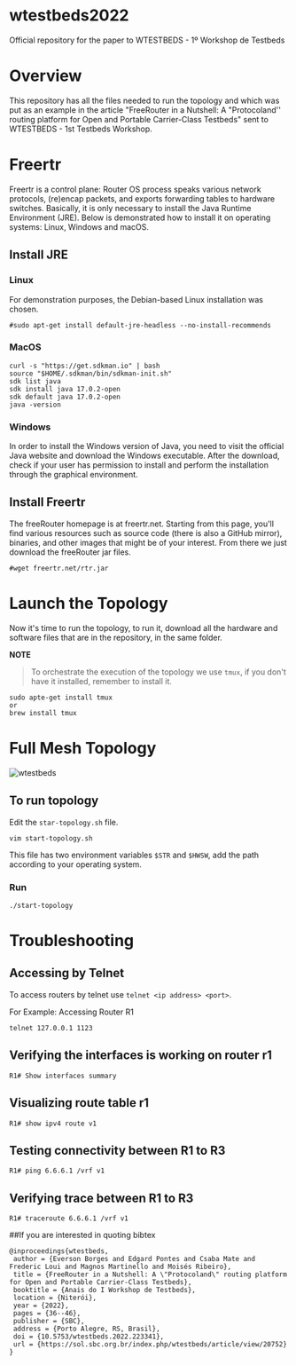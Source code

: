 # wtestbeds2022
Official repository for the paper to WTESTBEDS - 1º Workshop de Testbeds

# Overview
This repository has all the files needed to run the topology and which was put as an example in the article "FreeRouter in a Nutshell: A "Protocoland'' routing platform for Open and Portable Carrier-Class Testbeds" sent to WTESTBEDS - 1st Testbeds Workshop.

# Freertr
Freertr is a control plane: Router OS process speaks various network protocols, (re)encap packets, and exports forwarding tables to hardware switches. Basically, it is only necessary to install the Java Runtime Environment (JRE). Below is demonstrated how to install it on operating systems: Linux, Windows and macOS.

## Install JRE
### Linux
For demonstration purposes, the Debian-based Linux installation was chosen.
```console
#sudo apt-get install default-jre-headless --no-install-recommends
```

### MacOS
```console
curl -s "https://get.sdkman.io" | bash
source "$HOME/.sdkman/bin/sdkman-init.sh"
sdk list java
sdk install java 17.0.2-open
sdk default java 17.0.2-open
java -version
```

### Windows
In order to install the Windows version of Java, you need to visit the official Java website and download the Windows executable. After the download, check if your user has permission to install and perform the installation through the graphical environment. 

## Install Freertr
The freeRouter homepage is at freertr.net. Starting from this page, you'll find various resources such as source code (there is also a GitHub mirror), binaries, and other images that might be of your interest. From there we just download the freeRouter jar files.

```console
#wget freertr.net/rtr.jar
````

# Launch the Topology
Now it's time to run the topology, to run it, download all the hardware and software files that are in the repository, in the same folder.

**NOTE**
> To orchestrate the execution of the topology we use ```tmux```, if you don't have it installed, remember to install it.
```console
sudo apte-get install tmux
or
brew install tmux
````

# Full Mesh Topology

![wtestbeds](https://user-images.githubusercontent.com/56919528/162601454-0ba62c51-5d74-40b5-8507-03c1e59f7d6d.png)


## To run topology
Edit the ```star-topology.sh``` file.
```console
vim start-topology.sh
````
This file has two environment variables ```$STR``` and ```$HWSW```, add the path according to your operating system.

### Run
```console
./start-topology

```
# Troubleshooting

## Accessing by Telnet 
To access routers by telnet use ```telnet <ip address> <port>```.

For Example:
Accessing Router R1

```console
telnet 127.0.0.1 1123
````

## Verifying the interfaces is working on router r1

```console
R1# Show interfaces summary
````

## Visualizing route table r1
```console
R1# show ipv4 route v1
````

## Testing connectivity between R1 to R3

```console
R1# ping 6.6.6.1 /vrf v1
````

## Verifying trace between R1 to R3

```console
R1# traceroute 6.6.6.1 /vrf v1
````

##If you are interested in quoting bibtex

```console
@inproceedings{wtestbeds,
 author = {Everson Borges and Edgard Pontes and Csaba Mate and Frederic Loui and Magnos Martinello and Moisés Ribeiro},
 title = {FreeRouter in a Nutshell: A \"Protocoland\" routing platform for Open and Portable Carrier-Class Testbeds},
 booktitle = {Anais do I Workshop de Testbeds},
 location = {Niterói},
 year = {2022},
 pages = {36--46},
 publisher = {SBC},
 address = {Porto Alegre, RS, Brasil},
 doi = {10.5753/wtestbeds.2022.223341},
 url = {https://sol.sbc.org.br/index.php/wtestbeds/article/view/20752}
}
````


